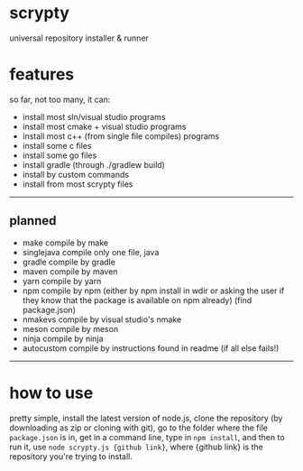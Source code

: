 # scrypty
 universal repository installer & runner

# features
 so far, not too many,
 it can:
 - install most sln/visual studio programs
 - install most cmake + visual studio programs
 - install most c++ (from single file compiles) programs
 - install some c files 
 - install some go files
 - install gradle (through ./gradlew build)
 - install by custom commands
 - install from most scrypty files
 ---
 ## planned 
- make       compile by make
- singlejava compile only one file, java
- gradle     compile by gradle
- maven      compile by maven 
- yarn       compile by yarn
- npm        compile by npm (either by npm install in wdir or asking the user if they know that the package is available on npm already) (find package.json)
- nmakevs    compile by visual studio's nmake
- meson      compile by meson
- ninja      compile by ninja
- autocustom compile by instructions found in readme (if all else fails!)
 ---
# how to use
 pretty simple, install the latest version of node.js, clone the repository (by downloading as zip or cloning with git), go to the folder where the file `package.json` is in, get in a command line, type in `npm install`, and then to run it, use `node scrypty.js {github link}`, where {github link} is the repository you're trying to install. 